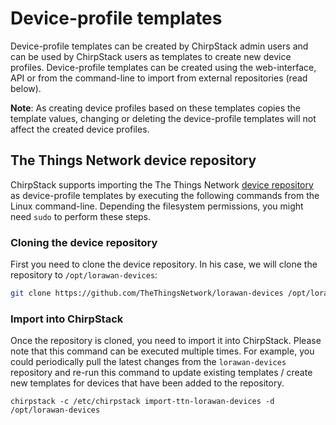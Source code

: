 # Device-profile templates

Device-profile templates can be created by ChirpStack admin users and can be used
by ChirpStack users as templates to create new device profiles. Device-profile
templates can be created using the web-interface, API or from the command-line
to import from external repositories (read below).

**Note**: As creating device profiles based on these templates copies the 
template values, changing or deleting the device-profile templates will not
affect the created device profiles.

## The Things Network device repository

ChirpStack supports importing the The Things Network [device repository](https://github.com/TheThingsNetwork/lorawan-devices)
as device-profile templates by executing the following commands from the
Linux command-line. Depending the filesystem permissions, you might need
`sudo` to perform these steps.

### Cloning the device repository

First you need to clone the device repository. In his case, we will clone the
repository to `/opt/lorawan-devices`:

```bash
git clone https://github.com/TheThingsNetwork/lorawan-devices /opt/lorawan-devices
```

### Import into ChirpStack

Once the repository is cloned, you need to import it into ChirpStack. Please
note that this command can be executed multiple times. For example, you could
periodically pull the latest changes from the `lorawan-devices` repository and
re-run this command to update existing templates / create new templates for
devices that have been added to the repository.

```
chirpstack -c /etc/chirpstack import-ttn-lorawan-devices -d /opt/lorawan-devices
```
